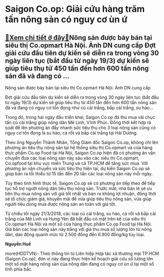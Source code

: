 Saigon Co.op: Giải cứu hàng trăm tấn nông sản có nguy cơ ùn ứ
=============================================================

[:gift:Xem chi tiết ở đây:gift:](https://hddtvn.com/saigon-co-op-giai-cuu-hang-tram-tan-nong-san-co-nguy-co-un-u/)Nông sản được bày bán tại siêu thị Co.opmart Hà Nội. Ảnh DN cung cấp Đợt giải cứu đầu tiên dự kiến sẽ diễn ra trong vòng 30 ngày liên tục (bắt đầu từ ngày 19/3) dự kiến sẽ giúp tiêu thụ từ 450 tấn đến hơn 600 tấn nông sản đã và đang có …
---------------------------------------------------------------------------------------------------------------------------------------------------------------------------------------------------------------------------------------------







 






 Nông sản được bày bán tại siêu thị Co.opmart Hà Nội. Ảnh DN cung cấp 


Đợt giải cứu đầu tiên dự kiến sẽ diễn ra trong vòng 30 ngày liên tục (bắt đầu từ ngày 19/3) dự kiến sẽ giúp tiêu thụ từ 450 tấn đến hơn 600 tấn nông sản đã và đang có nguy cơ tồn đọng như củ cải trắng, bắp cải trắng, su hào…


 Trong đó, trong hai ngày đầu triển khai, Saigon Co.op đã thu mua vài chục tấn củ cải trắng giúp nông dân Mê Linh, Vĩnh Phúc. Đồng thời kết hợp rà soát để lên phương án đẩy nhanh sức tiêu thụ cho 3 loại nông sản cũng có nguy cơ tồn đọng là su hào, cà rốt và bắp cải trắng tại Hải Dương.


 Theo ông Nguyễn Thành Nhân, Tổng Giám đốc Saigon Co.op, không chỉ lên phương án tiêu thụ nông sản tại hệ thống siêu thị Co.opmart và cửa hàng thực phẩm Co.op Food tại Hà Nội, Saigon Co.op hiện đã có phương án vận chuyển đưa các loại nông sản này sâu vào các siêu thị Co.opmart, Co.opfood tại khu vực miền Trung và cả TP.HCM để tăng sức mua. Với phương án vận chuyển và sức tiêu thụ hiện tại, dự kiến Saigon Co.op sẽ giúp bán ra tối thiểu từ 15 tấn đến 20 tấn các loại nông sản này mỗi ngày. 


 Tùy theo tình hình thực tế, Saigon Co.op sẽ có phương án tiếp theo để tiếp tục hỗ trợ người nông dân tiêu thụ nông sản. Trước mắt, nhà bán lẻ sẽ ưu tiên thu mua nông sản với giá tốt nhất và bán ra không lợi nhuận, đồng thời sẽ tổ chức giảm giá, khuyến mãi để vừa giúp tiêu thụ nông sản, vừa giúp người tiêu dùng mua được nông sản an toàn với giá tốt.


 Từ chiều tối ngày 21/3/2018, các loại củ cải trắng, su hào, cà rốt và bắp cải trắng của Mê Linh và Hưng Yên đã bắt đầu có mặt trên kệ của siêu thị Co.opmart Hà Nội và một số cửa hàng thực phẩm Co.op Food tại Hà Nội. Giá bán các loại nông sản này bằng với giá thu mua số lượng lớn từ nông dân, dao động quanh mức từ 2.500 đồng đến 6.900 đồng/kg tùy loại.






**Nguyễn Huế**



more(HDDTVN)- Theo thông tin từ Liên hiệp Hợp tác xã thương mại TP.HCM (Saigon Co.op), đơn vị này đang thực hiện kế hoạch giải cứu số lượng lớn một số mặt hàng nông sản của nông dân đang có nguy cơ ùn ứ tại một số tỉnh phía bắc.

